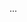 <panel type="warning" header=":trophy: Can explain APIs :star::star:" expandable expanded no-close>

<panel type="info" header=":trophy: Can design reasonable quality APIs :star::star::star:" expandable>
  <include src="../../book/reuse/apis/designingAPIs/full.md" />
  <panel header=":dart: Evidence" expanded>

...

  </panel>
</panel>

</panel>
